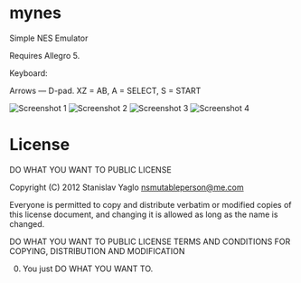 mynes
=====

Simple NES Emulator

Requires Allegro 5.

Keyboard:

Arrows — D-pad.
XZ = AB, A = SELECT, S = START

![Screenshot 1](http://stackfault.net/mynes/mynes_1.png)
![Screenshot 2](http://stackfault.net/mynes/mynes_2.png)
![Screenshot 3](http://stackfault.net/mynes/mynes_3.png)
![Screenshot 4](http://stackfault.net/mynes/mynes_4.png)


License
=======

DO WHAT YOU WANT TO PUBLIC LICENSE 

Copyright (C) 2012 Stanislav Yaglo <nsmutableperson@me.com> 

Everyone is permitted to copy and distribute verbatim or modified 
copies of this license document, and changing it is allowed as long 
as the name is changed. 

DO WHAT YOU WANT TO PUBLIC LICENSE 
TERMS AND CONDITIONS FOR COPYING, DISTRIBUTION AND MODIFICATION 

0. You just DO WHAT YOU WANT TO. 
